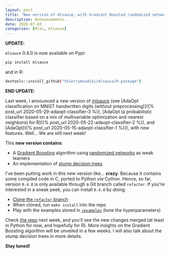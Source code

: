 ```yaml
---
layout: post
title: "New version of mlsauce, with Gradient Boosted randomized networks and stump decision trees"
description: Announcements.
date: 2020-07-03
categories: [Misc, mlsauce]
---
```


__UPDATE:__ 

`mlsauce` 0.4.0 is now available on Pypi: 

```bash
pip install mlsauce
```

and in R:

```bash
devtools::install_github("thierrymoudiki/mlsauce/R-package")
```

__END UPDATE:__ 

Last week, I announced a new version of [mlsauce](https://github.com/thierrymoudiki/mlsauce) (see [AdaOpt classification on MNIST handwritten digits (without preprocessing)]({% post_url 2020-05-29-adaopt-classifier-3 %}), [AdaOpt (a probabilistic classifier based on a mix of multivariable optimization and nearest neighbors) for R]({% post_url 2020-05-22-adaopt-classifier-2 %}), and [AdaOpt]({% post_url 2020-05-15-adaopt-classifier-1 %})), with new features. Well... We are still next week! 

This __new version contains__:

- A [Gradient Boosting](https://en.wikipedia.org/wiki/Gradient_boosting) algorithm using [randomized networks](https://thierrymoudiki.github.io/blog/#QuasiRandomizedNN) as weak learners
- An implementation of [stump decision trees](https://en.wikipedia.org/wiki/Decision_stump) 

I've been putting work in this new version like... __crazy__. Because it contains some compiled code in C, ported to Python _via_ Cython. Hence, so far, version `0.4.0` is only available through a Git branch called `refactor`. If you're interested in a sneak peek, you can install `0.4.0` by doing: 

- [Clone the `refactor` branch](https://stackoverflow.com/questions/1911109/how-do-i-clone-a-specific-git-branch)
- When cloned, run `make install` into the repo
- Play with the examples stored in [`/examples`](https://github.com/thierrymoudiki/mlsauce/tree/master/examples) (tune the hyperparameters)

Check [the repo](https://github.com/thierrymoudiki/mlsauce) next week, and you'll see the new changes merged (at least in Python for now, and hopefully for R). More insights on the Gradient Boosting algorithm will be unveiled in a few weeks. I will also talk about the stump decision trees in more details.

__Stay tuned!__

